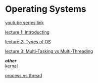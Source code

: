 # Operating Systems

[youtube series link](https://www.youtube.com/playlist?list=PLDzeHZWIZsTr3nwuTegHLa2qlI81QweYG)

[lecture 1: Introducting](https://github.com/akn714/operating-system/blob/main/lecture1.md)

[lecture 2: Types of OS]()

[lecture 3: Multi-Tasking vs Multi-Threading]()

***other***
<br>
[kernal](https://www.geeksforgeeks.org/kernel-in-operating-system/amp/)

[process vs thread](https://www.geeksforgeeks.org/difference-between-process-and-thread/amp/)
